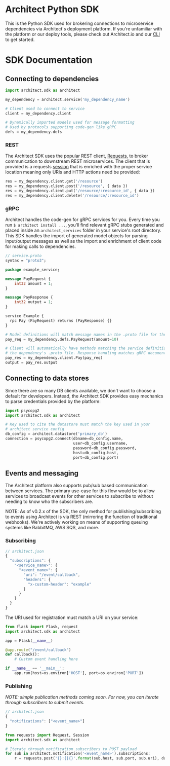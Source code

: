 Architect Python SDK
=====================
This is the Python SDK used for brokering connections to microservice dependencies via Architect's deployment platform. If you're unfamiliar with the platform or our deploy tools, please check out Architect.io and our [CLI](https://github.com/architect-team/architect-cli) to get started.

# SDK Documentation

## Connecting to dependencies

```python
import architect.sdk as architect

my_dependency = architect.service('my_dependency_name')

# Client used to connect to service
client = my_dependency.client

# Dynamically imported models used for message formatting
# Used by protocols supporting code-gen like gRPC
defs = my_dependency.defs
```

### REST
The Architect SDK uses the popular REST client, [Requests](https://2.python-requests.org/en/master/), to broker communication to downstream REST microservices. The client that is provided is a requests [session](https://2.python-requests.org/en/master/user/advanced/#session-objects) that is enriched with the proper service location meaning only URIs and HTTP actions need be provided:

```python
res = my_dependency.client.get('/resource')
res = my_dependency.client.post('/resource', { data })
res = my_dependency.client.put('/resource/:resource_id', { data })
res = my_dependency.client.delete('/resource/:resource_id')
```

### gRPC
Architect handles the code-gen for gRPC services for you. Every time you run `$ architect install ...`, you'll find relevant gRPC stubs generated and placed inside an `architect_services` folder in your service's root directory. This SDK handles the import of generated model objects for parsing input/output messages as well as the import and enrichment of client code for making calls to dependencies.

```protobuf
// service.proto
syntax = "proto3";

package example_service;

message PayRequest {
    int32 amount = 1;
}

message PayResponse {
    int32 output = 1;
}

service Example {
  rpc Pay (PayRequest) returns (PayResponse) {}
}
```

```python
# Model definitions will match message names in the .proto file for the service
pay_req = my_dependency.defs.PayRequest(amount=10)

# Client will automatically have methods matching the service definition from 
# the dependency's .proto file. Response handling matches gRPC documentation.
pay_res = my_dependency.client.Pay(pay_req)
output = pay_res.output
```

## Connecting to data stores
Since there are so many DB clients available, we don't want to choose a default for developers. Instead, the Architect SDK provides easy mechanics to parse credentials provided by the platform:

```python
import psycopg2
import architect.sdk as architect

# Key used to cite the datastore must match the key used in your 
# architect service config
db_config = architect.datastore('primary_db')
connection = psycopg2.connect(dbname=db_config.name, 
                              user=db_config.username,
                              password=db_config.password, 
                              host=db_config.host,
                              port=db_config.port)
```

## Events and messaging
The Architect platform also supports pub/sub based communication between services. The primary use-case for this flow would be to allow services to broadcast events for other services to subscribe to without needing to know who the subscribers are.

NOTE: As of v0.2.x of the SDK, the only method for publishing/subscribing to events using Architect is via REST (mirroring the function of traditional webhooks). We're actively working on means of supporting queuing systems like RabbitMQ, AWS SQS, and more.

### Subscribing

```javascript
// architect.json
{
  "subscriptions": {
    "<service_name>": {
      "<event_name>": {
        "uri": "/event/callback",
        "headers": {
          "x-custom-header": "example"
        }
      }
    }
  }
}
```

The URI used for registration must match a URI on your service:

```python
from flask import Flask, request
import architect.sdk as architect

app = Flask(__name__)

@app.route("/event/callback")
def callback():
    # Custom event handling here

if __name__ == '__main__':
    app.run(host=os.environ['HOST'], port=os.environ['PORT'])
```

### Publishing
_NOTE: simple publication methods coming soon. For now, you can iterate through
subscribers to submit events._

```js
// architect.json
{
  "notifications": ["<event_name>"]
}
```

```python
from requests import Request, Session
import architect.sdk as architect

# Iterate through notification subscribers to POST payload
for sub in architect.notification('<event_name>').subscriptions:
    r = requests.post('{}:{}{}'.format(sub.host, sub.port, sub.uri), data = {})
```
